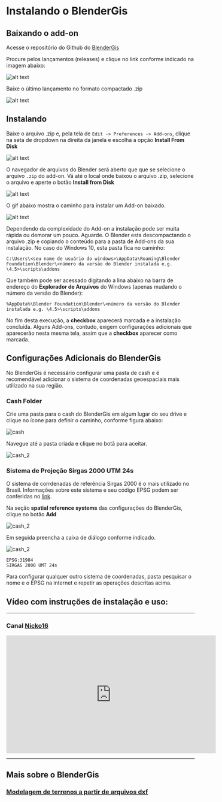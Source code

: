 # Instalando o BlenderGis

## Baixando o add-on

Acesse o repositório do Github do [BlenderGis](https://github.com/domlysz/BlenderGIS)

<!-- ![github_BenderGis](../figs/imgBlender/blendergis_github/BlenderGisGitHub.jpg) -->

Procure pelos lançamentos (releases) e clique no link conforme indicado na imagem abaixo:

![alt text](../figs/imgBlender/blendergis_github/BlenderGisGitHub_a_01.png)

Baixe o último lançamento no formato compactado .zip

![alt text](../figs/imgBlender/blendergis_github/BlenderGisGitHub_a_02.png)

## Instalando

Baixe o arquivo .zip e, pela tela de ```Edit -> Preferences -> Add-ons```, clique na seta de dropdown na direita da janela e escolha a opção  **Install From Disk**

![alt text](../figs/imgBlender/install_from_disk/install_from_disk.png)



O navegador de arquivos do Blender será aberto que que se selecione o arquivo ```.zip``` do add-on. Vá até o local onde baixou o arquivo .zip, selecione o arquivo e aperte o botão **Install from Disk**

![alt text](../figs/imgBlender/install_from_disk/install_from_disk_file.png)

O gif abaixo mostra o caminho para instalar um Add-on baixado.

![alt text](../figs/imgBlender/install_from_disk/blender_install_from_disk.gif)

<!-- ![bgis_install_2](../figs/imgBlender/INSTALL_ADDONS_2.JPG) -->

Dependendo da complexidade do Add-on a instalação pode ser muita rápida ou demorar um pouco. Aguarde. O Blender esta descompactando o arquivo .zip e copiando o conteúdo para a pasta de Add-ons da sua instalação. No caso do Windows 10, esta pasta fica no caminho:

```
C:\Users\<seu nome de usuário do windows>\AppData\Roaming\Blender Foundation\Blender\<número da versão do Blender instalada e.g. \4.5>\scripts\addons
```

Que também pode ser acessado digitando a lina abaixo na barra de endereço do **Explorador de Arquivos** do Windows (apenas mudando o número da versão do Blender):

```
%AppData%\Blender Foundation\Blender\<número da versão do Blender instalada e.g. \4.5>\scripts\addons
```

No fim desta execução, a **checkbox** aparecerá marcada e a instalação concluída. Alguns Add-ons, contudo, exigem configurações adicionais que aparecerão nesta mesma tela, assim que a **checkbox** aparecer como marcada.

## Configurações Adicionais do BlenderGis

No BlenderGis é necessário configurar uma pasta de cash e é recomendável adicionar o sistema de coordenadas geoespaciais mais utilizado na sua região.

### Cash Folder

Crie uma pasta para o cash do BlenderGis em algum lugar do seu drive e clique no ícone para definir o caminho, conforme figura abaixo:

![cash](../figs/imgBlender/BlenderGisCashFolder.jpg)

Navegue até a pasta criada e clique no botã para aceitar.

![cash_2](../figs/imgBlender/BlenderGisCashFolder_2.jpg)


### Sistema de Projeção Sirgas 2000 UTM 24s

O sistema de corrdenadas de referência Sirgas 2000 é o mais utilizado no Brasil. Informações sobre este sistema e seu código EPSG podem ser conferidas no [link](https://epsg.io/4674).

Na seção **spatial reference systems** das configurações do BlenderGis, clique no botão **Add**

![cash_2](../figs/imgBlender/BlenderGisCRS.jpg)

Em seguida preencha a caixa de diálogo conforme indicado. 

![cash_2](../figs/imgBlender/BlenderGisCRS_2.jpg)

```
EPSG:31984
SIRGAS 2000 UMT 24s
```

Para configurar qualquer outro sistema de coordenadas, pasta pesquisar o nome e o EPSG na internet e repetir as operações descritas acima.

## Vídeo com instruções de instalação e uso:

__________________________________
### Canal [Nicko16](https://www.youtube.com/channel/UCIldsycnma5sHR1VRP38vhg)

<iframe width="560" height="315" src="https://www.youtube.com/embed/YNtKnmRXVlo" frameborder="0" allow="accelerometer; autoplay; clipboard-write; encrypted-media; gyroscope; picture-in-picture" allowfullscreen></iframe>

__________________________________

## Mais sobre o BlenderGis

### [Modelagem de terrenos a partir de arquivos dxf](./blenderGis_dxf.md)